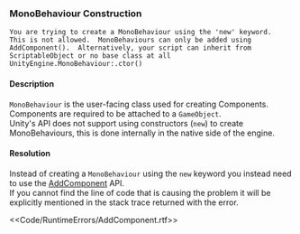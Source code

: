 ### MonoBehaviour Construction
```
You are trying to create a MonoBehaviour using the 'new' keyword.  This is not allowed.  MonoBehaviours can only be added using AddComponent().  Alternatively, your script can inherit from ScriptableObject or no base class at all
UnityEngine.MonoBehaviour:.ctor()
```  

#### Description
`MonoBehaviour` is the user-facing class used for creating Components.  
Components are required to be attached to a `GameObject`.   
Unity's API does not support using constructors (`new`) to create MonoBehaviours, this is done internally in the native side of the engine.

#### Resolution
Instead of creating a `MonoBehaviour` using the `new` keyword you instead need to use the [AddComponent](https://docs.unity3d.com/ScriptReference/GameObject.AddComponent.html) API.  
If you cannot find the line of code that is causing the problem it will be explicitly mentioned in the stack trace returned with the error.  

<<Code/RuntimeErrors/AddComponent.rtf>>
